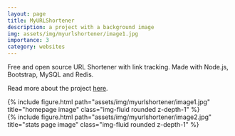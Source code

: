 ```yaml
---
layout: page
title: MyURLShortener
description: a project with a background image
img: assets/img/myurlshortener/image1.jpg
importance: 3
category: websites
---
```


Free and open source URL Shortener with link tracking. Made with Node.js, Bootstrap, MySQL and Redis.

Read more about the project <a href="https://github.com/samuel-s-marques/MyURLShortener">here</a>.

<div class="row">
    <div class="col-sm mt-3 mt-md-0">
        {% include figure.html path="assets/img/myurlshortener/image1.jpg" title="homepage image" class="img-fluid rounded z-depth-1" %}
    </div>
    <div class="col-sm mt-3 mt-md-0">
        {% include figure.html path="assets/img/myurlshortener/image2.jpg" title="stats page image" class="img-fluid rounded z-depth-1" %}
    </div>
</div>